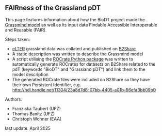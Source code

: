 
## FAIRness of the Grassland pDT

This page features information about how the BioDT project made the [Grassmind model](https://www.ufz.de/index.php?en=48444) as well as its input data Findable Accessible Interoperable and Reusable (FAIR).

Steps taken:
*  [eLTER](https://elter-ri.eu/)
grassland data was collated and published on [B2Share](https://b2share.eudat.eu/records/?q=keywords.keyword%3D%27BioDT%20AND%20Grassland%20pDT%27&size=100)
* A static description was written to describe the Grassmind model
* A script utilising the [ROCrate Python package](https://pypi.org/project/rocrate/) was written to automatically generate ROCrates for datasets on B2Share related to the pdT (keywords "BioDT" and "Grassland pDT") and link them to the model description
* The generated ROCrate files were included on B2Share so they have their own Persistent Identifier, e.g. http://hdl.handle.net/11304/23a8d7d8-07bb-4405-a01b-96efa3bb09b0

Authors:
* Franziska Taubert (UFZ)
* Thomas Banitz (UFZ)
* Christoph Wohner (EAA)

last update: April 2025
